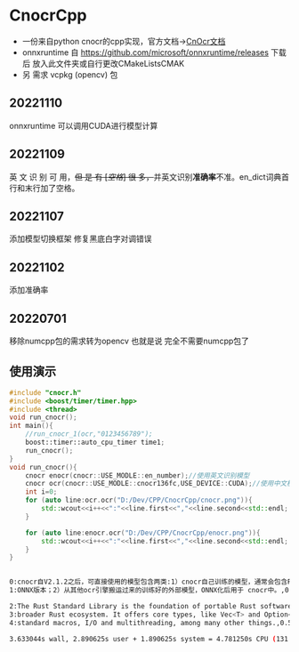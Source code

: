 # CnocrCpp

- 一份来自python cnocr的cpp实现，官方文档->[CnOcr文档](https://cnocr.readthedocs.io/zh/latest/)
- onnxruntime 自 https://github.com/microsoft/onnxruntime/releases 下载后 放入此文件夹或自行更改CMakeListsCMAK
- 另 需求 vcpkg (opencv) 包
## 20221110
onnxruntime 可以调用CUDA进行模型计算
## 20221109
英 文 识 别 可 用，~~但 是 有  [*空格*] 很 多，~~并英文识别**准确率**不准。en_dict词典首行和末行加了空格。
## 20221107
添加模型切换框架
修复黑底白字对调错误
## 20221102

添加准确率

## 20220701
  
移除numcpp包的需求转为opencv
也就是说 完全不需要numcpp包了

## 使用演示

```cpp
#include "cnocr.h"
#include <boost/timer/timer.hpp>
#include <thread>
void run_cnocr();
int main(){
    //run_cnocr_1(ocr,"0123456789");
    boost::timer::auto_cpu_timer time1;
    run_cnocr();
}
void run_cnocr(){
    cnocr enocr(cnocr::USE_MODLE::en_number);//使用英文识别模型
    cnocr ocr(cnocr::USE_MODLE::cnocr136fc,USE_DEVICE::CUDA);//使用中文模型，和GPU
    int i=0;
    for (auto line:ocr.ocr("D:/Dev/CPP/CnocrCpp/cnocr.png")){
        std::wcout<<i++<<":"<<line.first<<","<<line.second<<std::endl;
    }

    for (auto line:enocr.ocr("D:/Dev/CPP/CnocrCpp/enocr.png")){
        std::wcout<<i++<<":"<<line.first<<","<<line.second<<std::endl;
    }
}
 
```
```sh
0:cnocr自V2.1.2之后，可直接使用的模型包含两类:1）cnocr自己训练的模型，通常会包含PyTorch和,0.511289
1:ONNX版本；2）从其他ocr引擎搬运过来的训练好的外部模型，ONNX化后用于 cnocr中。,0.721081

2:The Rust Standard Library is the foundation of portable Rust software, a set of minimal and battle-tested shared abstractions for the,0.535793
3:broader Rust ecosystem. It offers core types, like Vec<T> and Option<T>, library-defined operations on language primitives,,0.515892
4:standard macros, I/O and multithreading, among many other things.,0.579248

3.633044s wall, 2.890625s user + 1.890625s system = 4.781250s CPU (131.6%)
```